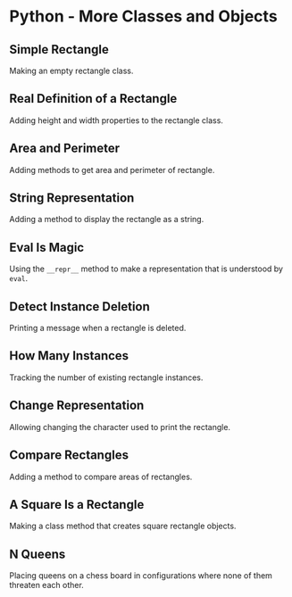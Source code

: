 # Python - More Classes and Objects

## Simple Rectangle
Making an empty rectangle class.

## Real Definition of a Rectangle
Adding height and width properties to the rectangle class.

## Area and Perimeter
Adding methods to get area and perimeter of rectangle.

## String Representation
Adding a method to display the rectangle as a string.

## Eval Is Magic
Using the `__repr__` method to make a representation that is understood by `eval`.

## Detect Instance Deletion
Printing a message when a rectangle is deleted.

## How Many Instances
Tracking the number of existing rectangle instances.

## Change Representation
Allowing changing the character used to print the rectangle.

## Compare Rectangles
Adding a method to compare areas of rectangles.

## A Square Is a Rectangle
Making a class method that creates square rectangle objects.

## N Queens
Placing queens on a chess board in configurations where none of them threaten each other.
